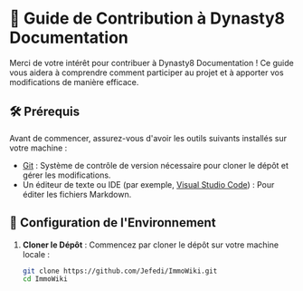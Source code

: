 # 🤝 Guide de Contribution à Dynasty8 Documentation

Merci de votre intérêt pour contribuer à Dynasty8 Documentation ! Ce guide vous aidera à comprendre comment participer au projet et à apporter vos modifications de manière efficace.

## 🛠 Prérequis

Avant de commencer, assurez-vous d'avoir les outils suivants installés sur votre machine :

- [Git](https://git-scm.com/) : Système de contrôle de version nécessaire pour cloner le dépôt et gérer les modifications.
- Un éditeur de texte ou IDE (par exemple, [Visual Studio Code](https://code.visualstudio.com/)) : Pour éditer les fichiers Markdown.

## 🔧 Configuration de l'Environnement

1. **Cloner le Dépôt** :
   Commencez par cloner le dépôt sur votre machine locale :
   ```bash
   git clone https://github.com/Jefedi/ImmoWiki.git
   cd ImmoWiki
   ```
